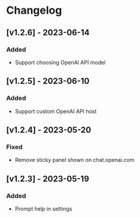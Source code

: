 # Changelog

## [v1.2.6] - 2023-06-14

### Added

- Support choosing OpenAI API model

## [v1.2.5] - 2023-06-10

### Added

- Support custom OpenAI API host

## [v1.2.4] - 2023-05-20

### Fixed

- Remove sticky panel shown on chat.openai.com

## [v1.2.3] - 2023-05-19

### Added

- Prompt help in settings
